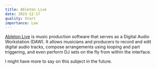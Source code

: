 ```yaml
---
title: Ableton Live
date: 2023-12-17
quality: Start
importance: Low
---
```


[Ableton Live](https://www.ableton.com/en/live/what-is-live/) is music production software that serves as a Digital Audio Workstation (DAW). It allows musicians and producers to record and edit digital audio tracks, compose arrangements using looping and part triggering, and even perform DJ sets on the fly from within the interface.

I might have more to say on this subject in the future.
